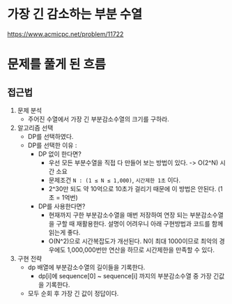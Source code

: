 # 가장 긴 감소하는 부분 수열
https://www.acmicpc.net/problem/11722
# 문제를 풀게 된 흐름
## 접근법
1. 문제 분석
   - 주어진 수열에서 가장 긴 부분감소수열의 크기를 구하라.
2. 알고리즘 선택
   - DP를 선택하였다.
   - DP를 선택한 이유 : 
     - DP 없이 한다면?
       - 우선 모든 부분수열을 직접 다 만들어 보는 방법이 있다. -> O(2^N) 시간 소요
       - 문제조건 `N : (1 ≤ N ≤ 1,000)`, `시간제한 1초` 이다.
       - 2^30만 되도 약 10억으로 10초가 걸리기 때문에 이 방법은 안된다. (1초 = 1억번)
     - DP를 사용한다면?
       - 현재까지 구한 부분감소수열을 매번 저장하여 연장 되는 부분감소수열을 구할 때 재활용한다. 설명이 어려우니 아래 구현방법과 코드를 함께 읽는게 좋다.
       - O(N^2)으로 시간복잡도가 개선된다. N이 최대 1000이므로 최악의 경우에도 1,000,000번만 연산을 하므로 시간제한을 만족할 수 있다.
3. 구현 전략
   - dp 배열에 부분감소수열의 길이들을 기록한다.
     - dp[i]에 sequence[0] ~ sequence[i] 까지의 부분감소수열 중 가장 긴값을 기록한다.
   - 모두 순회 후 가장 긴 값이 정답이다.